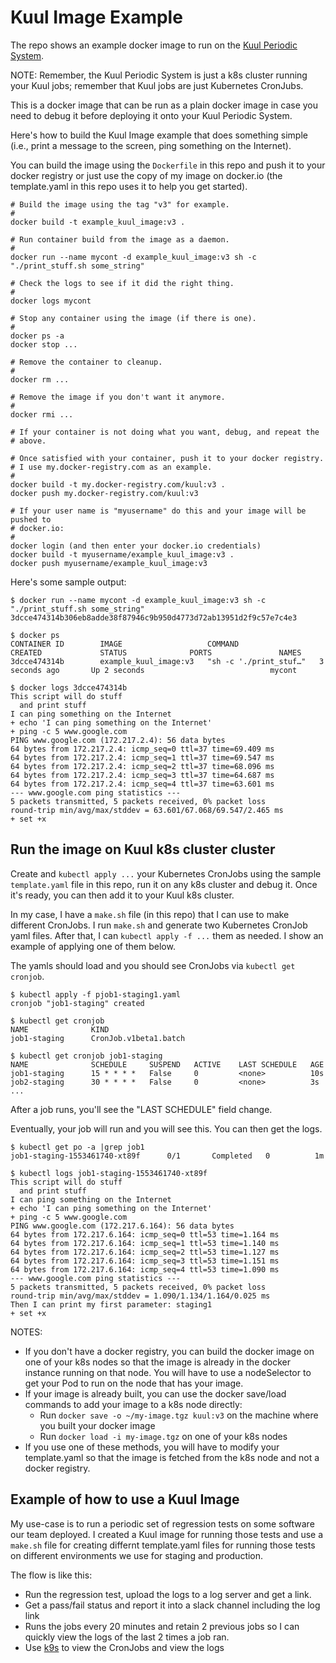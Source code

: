 # Kuul Image Example

The repo shows an example docker image to run on the
[Kuul Periodic System](https://github.com/dperique/Kuul_periodics).

NOTE: Remember, the Kuul Periodic System is just a k8s cluster running your Kuul jobs; remember
that Kuul jobs are just Kubernetes CronJubs.

This is a docker image that can be run as a plain docker image in case you need to debug it
before deploying it onto your Kuul Periodic System.

Here's how to build the Kuul Image example that does something simple (i.e., print a message to
the screen, ping something on the Internet).

You can build the image using the `Dockerfile` in this repo and push it to your docker registry
or just use the copy of my image on docker.io (the template.yaml in this repo uses it to help you
get started).

```
# Build the image using the tag "v3" for example.
#
docker build -t example_kuul_image:v3 .

# Run container build from the image as a daemon.
#
docker run --name mycont -d example_kuul_image:v3 sh -c "./print_stuff.sh some_string"

# Check the logs to see if it did the right thing.
#
docker logs mycont

# Stop any container using the image (if there is one).
#
docker ps -a
docker stop ...

# Remove the container to cleanup.
#
docker rm ...

# Remove the image if you don't want it anymore.
#
docker rmi ...

# If your container is not doing what you want, debug, and repeat the
# above.

# Once satisfied with your container, push it to your docker registry.
# I use my.docker-registry.com as an example.
#
docker build -t my.docker-registry.com/kuul:v3 .
docker push my.docker-registry.com/kuul:v3

# If your user name is "myusername" do this and your image will be pushed to
# docker.io:
#
docker login (and then enter your docker.io credentials)
docker build -t myusername/example_kuul_image:v3 .
docker push myusername/example_kuul_image:v3
```

Here's some sample output:

```
$ docker run --name mycont -d example_kuul_image:v3 sh -c "./print_stuff.sh some_string"
3dcce474314b306eb8adde38f87946c9b950d4773d72ab13951d2f9c57e7c4e3

$ docker ps
CONTAINER ID        IMAGE                   COMMAND                  CREATED             STATUS              PORTS               NAMES
3dcce474314b        example_kuul_image:v3   "sh -c './print_stuf…"   3 seconds ago       Up 2 seconds                            mycont

$ docker logs 3dcce474314b
This script will do stuff
  and print stuff
I can ping something on the Internet
+ echo 'I can ping something on the Internet'
+ ping -c 5 www.google.com
PING www.google.com (172.217.2.4): 56 data bytes
64 bytes from 172.217.2.4: icmp_seq=0 ttl=37 time=69.409 ms
64 bytes from 172.217.2.4: icmp_seq=1 ttl=37 time=69.547 ms
64 bytes from 172.217.2.4: icmp_seq=2 ttl=37 time=68.096 ms
64 bytes from 172.217.2.4: icmp_seq=3 ttl=37 time=64.687 ms
64 bytes from 172.217.2.4: icmp_seq=4 ttl=37 time=63.601 ms
--- www.google.com ping statistics ---
5 packets transmitted, 5 packets received, 0% packet loss
round-trip min/avg/max/stddev = 63.601/67.068/69.547/2.465 ms
+ set +x
```

## Run the image on Kuul k8s cluster cluster

Create and `kubectl apply ...` your Kubernetes CronJobs using the sample `template.yaml` file in this
repo, run it on any k8s cluster and debug it.  Once it's ready, you can then add it to your Kuul
k8s cluster.

In my case, I have a `make.sh` file (in this repo) that I can use to make different CronJobs.  I run
`make.sh` and generate two Kubernetes CronJob yaml files.  After that, I can `kubectl apply -f ...`
them as needed.  I show an example of applying one of them below.

The yamls should load and you should see CronJobs via `kubectl get cronjob`.

```
$ kubectl apply -f pjob1-staging1.yaml
cronjob "job1-staging" created

$ kubectl get cronjob
NAME              KIND
job1-staging      CronJob.v1beta1.batch

$ kubectl get cronjob job1-staging
NAME              SCHEDULE     SUSPEND   ACTIVE    LAST SCHEDULE   AGE
job1-staging      15 * * * *   False     0         <none>          10s
job2-staging      30 * * * *   False     0         <none>          3s
...
```

After a job runs, you'll see the "LAST SCHEDULE" field change.

Eventually, your job will run and you will see this.  You can then get the logs.

```
$ kubectl get po -a |grep job1
job1-staging-1553461740-xt89f      0/1       Completed   0          1m

$ kubectl logs job1-staging-1553461740-xt89f
This script will do stuff
  and print stuff
I can ping something on the Internet
+ echo 'I can ping something on the Internet'
+ ping -c 5 www.google.com
PING www.google.com (172.217.6.164): 56 data bytes
64 bytes from 172.217.6.164: icmp_seq=0 ttl=53 time=1.164 ms
64 bytes from 172.217.6.164: icmp_seq=1 ttl=53 time=1.140 ms
64 bytes from 172.217.6.164: icmp_seq=2 ttl=53 time=1.127 ms
64 bytes from 172.217.6.164: icmp_seq=3 ttl=53 time=1.151 ms
64 bytes from 172.217.6.164: icmp_seq=4 ttl=53 time=1.090 ms
--- www.google.com ping statistics ---
5 packets transmitted, 5 packets received, 0% packet loss
round-trip min/avg/max/stddev = 1.090/1.134/1.164/0.025 ms
Then I can print my first parameter: staging1
+ set +x
```

NOTES:

* If you don't have a docker registry, you can build the docker image on one of your
  k8s nodes so that the image is already in the docker instance running on that node.
  You will have to use a nodeSelector to get your Pod to run on the node that has your
  image.
* If your image is already built, you can use the docker save/load commands to add your
  image to a k8s node directly:
    * Run `docker save -o ~/my-image.tgz kuul:v3` on the machine where you built your
      docker image
    * Run `docker load -i my-image.tgz` on one of your k8s nodes
* If you use one of these methods, you will have to modify your template.yaml so that
  the image is fetched from the k8s node and not a docker registry.


## Example of how to use a Kuul Image

My use-case is to run a periodic set of regression tests on some software our team deployed.
I created a Kuul image for running those tests and use a `make.sh` file for creating differnt
template.yaml files for running those tests on different environments we use for staging and
production.

The flow is like this:

* Run the regression test, upload the logs to a log server and get a link.
* Get a pass/fail status and report it into a slack channel including the log link
* Runs the jobs every 20 minutes and retain 2 previous jobs so I can quickly view the
  logs of the last 2 times a job ran.
* Use [k9s](https://github.com/derailed/k9s) to view the CronJobs and view the logs
